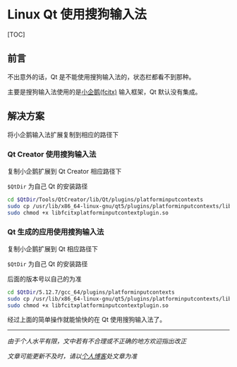 # Linux Qt 使用搜狗输入法

[TOC]

## 前言

不出意外的话，Qt 是不能使用搜狗输入法的，状态栏都看不到那种。

主要是搜狗输入法使用的是[小企鹅(fcitx)](https://fcitx-im.org/) 输入框架，Qt 默认没有集成。



## 解决方案

将小企鹅输入法扩展复制到相应的路径下



### Qt Creator 使用搜狗输入法

复制小企鹅扩展到 Qt Creator 相应路径下

```$QtDir``` 为自己 Qt 的安装路径

```bash
cd $QtDir/Tools/QtCreator/lib/Qt/plugins/platforminputcontexts
sudo cp /usr/lib/x86_64-linux-gnu/qt5/plugins/platforminputcontexts/libfcitxplatforminputcontextplugin.so .
sudo chmod +x libfcitxplatforminputcontextplugin.so
```



### Qt 生成的应用使用搜狗输入法

复制小企鹅扩展到 Qt 相应路径下

```$QtDir``` 为自己 Qt 的安装路径

后面的版本号以自己的为准

```bash
cd $QtDir/5.12.7/gcc_64/plugins/platforminputcontexts
sudo cp /usr/lib/x86_64-linux-gnu/qt5/plugins/platforminputcontexts/libfcitxplatforminputcontextplugin.so .
sudo chmod +x libfcitxplatforminputcontextplugin.so
```

经过上面的简单操作就能愉快的在 Qt 使用搜狗输入法了。






***
*由于个人水平有限，文中若有不合理或不正确的地方欢迎指出改正*

*文章可能更新不及时，请以[个人博客](https://zcteo.top/)处文章为准*

